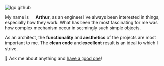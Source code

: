 ![lgo github](https://user-images.githubusercontent.com/61030079/88207721-8049ed80-cc50-11ea-93ec-a33e214f0b7c.png)

My name is <img src="https://user-images.githubusercontent.com/61030079/88273604-bb90fe80-ccda-11ea-84bf-ce87118c0ab9.gif" height="14"/> <strong>Arthur</strong>, as an engineer I've always been interested in things, especially how they work.
What has been the most fascinating for me was how complex mechanism occur in seemingly such simple objects.

As an architect, the <strong>functionality</strong> and <strong>aesthetics</strong> of the projects are most important to me.
The <strong>clean code</strong> and <strong>excellent</strong> result is an ideal to which I strive. <img src="https://user-images.githubusercontent.com/61030079/88274412-f7789380-ccdb-11ea-84fa-355bfb6dc335.gif" height="16"/>

💬 Ask me about anything and [have a good one](https://youtu.be/e4Ao-iNPPUc)!
